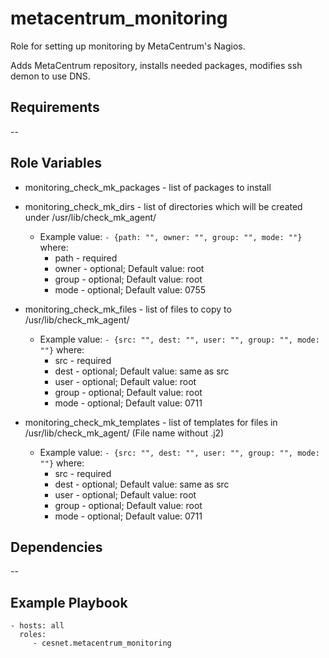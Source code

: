 metacentrum_monitoring
======================

Role for setting up monitoring by MetaCentrum's Nagios.

Adds MetaCentrum repository, installs needed packages, modifies ssh demon to use DNS.


Requirements
------------

--

Role Variables
--------------

- monitoring_check_mk_packages - list of packages to install
- monitoring_check_mk_dirs - list of directories which will be created under /usr/lib/check_mk_agent/
  - Example value: `- {path: "", owner: "", group: "", mode: ""}` where:
    - path - required
    - owner - optional; Default value: root
    - group - optional; Default value: root
    - mode - optional; Default value: 0755
- monitoring_check_mk_files - list of files to copy to /usr/lib/check_mk_agent/
  - Example value: `- {src: "", dest: "", user: "", group: "", mode: ""}` where:
    - src - required
    - dest - optional; Default value: same as src
    - user - optional; Default value: root
    - group - optional; Default value: root
    - mode - optional; Default value: 0711
    
- monitoring_check_mk_templates - list of templates for files in /usr/lib/check_mk_agent/ (File name without .j2)
  - Example value: `- {src: "", dest: "", user: "", group: "", mode: ""}` where:
    - src - required
    - dest - optional; Default value: same as src
    - user - optional; Default value: root
    - group - optional; Default value: root
    - mode - optional; Default value: 0711
    

Dependencies
------------

--

Example Playbook
----------------

    - hosts: all
      roles:
         - cesnet.metacentrum_monitoring
